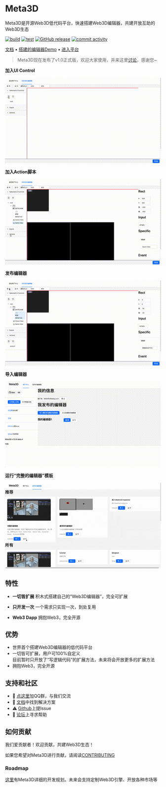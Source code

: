 # Meta3D

Meta3D是开源Web3D低代码平台，快速搭建Web3D编辑器，共建开放互助的Web3D生态

[![build](https://github.com/Meta3D-Technology/Meta3D/actions/workflows/ci.yml/badge.svg)](https://github.com/Wonder-Technology/Meta3D/actions) [![test](https://codecov.io/github/Wonder-Technology/Meta3D/coverage.svg?branch=master)](https://codecov.io/github/Wonder-Technology/Meta3D?branch=master) [![GitHub release](https://img.shields.io/github/release/Wonder-Technology/Meta3D.svg)](https://github.com/Wonder-Technology/Meta3D/releases) [![commit activity](https://img.shields.io/github/commit-activity/m/Wonder-Technology/Meta3D?color=00FF0)](https://github.com/Meta3D-Technology/Meta3D/graphs/commit-activity)


[文档](https://meta3d-website.4everland.app/docs/%E7%AE%80%E4%BB%8B) • [搭建的编辑器Demo](https://meta3d-production-5eol5gce9a6b9c-1302358347.tcloudbaseapp.com/EnterApp?account=meta3d&appName=%E5%AE%8C%E6%95%B4%E7%9A%84%E7%BC%96%E8%BE%91%E5%99%A8) • [进入平台](https://meta3d-production-5eol5gce9a6b9c-1302358347.tcloudbaseapp.com/)

<!-- ![image](https://img2023.cnblogs.com/blog/419321/202312/419321-20231228184839012-1192918596.png) -->


> Meta3D现在发布了v1.0正式版，欢迎大家使用，并来这里[讨论](https://github.com/Meta3D-Technology/Meta3D/discussions/43)，感谢您~

**加入UI Control**

![Alt Text](./platform/frontend/static/image/gif/add_ui_control.gif)

**加入Action脚本**

![Alt Text](./platform/frontend/static/image/gif/add_action.gif)


**发布编辑器**

![Alt Text](./platform/frontend/static/image/gif/publish.gif)

**导入编辑器**

![Alt Text](./platform/frontend/static/image/gif/import.gif)

**运行“完整的编辑器”模板**

![Alt Text](./platform/frontend/static/image/gif/run_complete_editor.gif)

<!-- Meta3D现在处于公开内测中，已经完成了基本的案例，您可以开始使用，欢迎您来一起共建开源社区！

后面Meta3D会发布更多和引擎和编辑器相关的扩展，从而使用户可以直接组装已有的扩展来搭建出完整的引擎和编辑器！谢谢支持！ -->



<!-- 已经完成了基本的案例，您可以开始使用，欢迎您来一起共建开源社区！

后面Meta3D会发布更多和引擎和编辑器相关的扩展，从而使用户可以直接组装已有的扩展来搭建出完整的引擎和编辑器！谢谢支持！ -->



## 特性

- **一切皆扩展**
积木式搭建自己的“Web3D编辑器”，完全可扩展
- **只开发一次**
一个需求只实现一次，到处复用

- **Web3 Dapp**
拥抱Web3，完全开源

## 优势

- 世界首个搭建Web3D编辑器的低代码平台
- 一切皆可扩展，用户可100%自定义    
目前暂时只开放了“写逻辑代码”的扩展方法，未来将会开放更多的扩展方法
- 拥抱Web3，完全开源



## 支持和社区

- 💬 [点这里](http://qm.qq.com/cgi-bin/qm/qr?_wv=1027&k=r1Z4Z5uToIO1dISsXvdJvQOtFr3IoPJx&authKey=Ft1KpywYZrlO4yUGQj5jCliI4DaVf4hkM5jiiZtm195Ei4bSNiwo1SHEogLcrc%2Fp&noverify=0&group_code=568338939)加QQ群，与我们交流
- 📄 [文档](https://meta3d-website.4everland.app/docs/%E7%AE%80%E4%BB%8B)中找到解决方案
- ⚠️ [Github](https://github.com/Meta3D-Technology/Meta3D/issues/new/choose)上提Issue
- 👾 [论坛](https://github.com/Meta3D-Technology/Meta3D/discussions)上寻求帮助
<!-- - 💡 [案例]()作为学习资料 -->

 
## 如何贡献

我们爱贡献者！欢迎贡献，共建Web3D生态！

如果您希望对Meta3D进行贡献，请阅读[CONTRIBUTING](CONTRIBUTING.md)

### Roadmap
[这里](https://github.com/orgs/Meta3D-Technology/projects/1/views/1)有Meta3D详细的开发规划。未来会支持定制Web3D引擎、开放各种市场等

<!-- ### 贡献者 -->

<!-- TODO
refer to [README.MD 中生成贡献者名单](https://www.jianshu.com/p/495bb77eb672) -->





